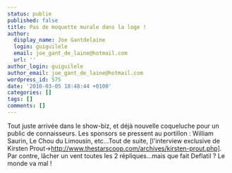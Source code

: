 ```yaml
---
status: publie
published: false
title: Pas de moquette murale dans la loge !
author:
  display_name: Joe Gantdelaine
  login: guiguilele
  email: joe_gant_de_laine@hotmail.com
  url: ''
author_login: guiguilele
author_email: joe_gant_de_laine@hotmail.com
wordpress_id: 575
date: '2010-03-05 18:48:44 +0100'
categories: []
tags: []
comments: []
---
```

Tout juste arrivée dans le show-biz, et déjà nouvelle coqueluche pour un public de connaisseurs. Les sponsors se pressent au portillon : William Saurin, Le Chou du Limousin, etc...Tout de suite, [l'interview exclusive de Kirsten Prout->http://www.thestarscoop.com/archives/kirsten-prout.php]. Par contre, lâcher un vent toutes les 2 répliques...mais que fait Deflatil ? Le monde va mal !
